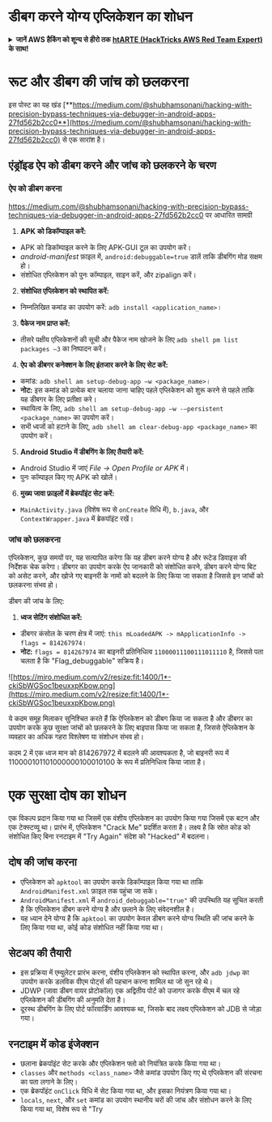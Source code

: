 # डीबग करने योग्य एप्लिकेशन का शोधन

<details>

<summary><strong>जानें AWS हैकिंग को शून्य से हीरो तक</strong> <a href="https://training.hacktricks.xyz/courses/arte"><strong>htARTE (HackTricks AWS Red Team Expert)</strong></a><strong> के साथ!</strong></summary>

HackTricks का समर्थन करने के अन्य तरीके:

* यदि आप चाहते हैं कि **आपकी कंपनी HackTricks में विज्ञापित हो** या **HackTricks को PDF में डाउनलोड करें** तो [**सदस्यता योजनाएं देखें**](https://github.com/sponsors/carlospolop)!
* [**आधिकारिक PEASS और HackTricks स्वैग**](https://peass.creator-spring.com) प्राप्त करें
* [**The PEASS Family**](https://opensea.io/collection/the-peass-family) की खोज करें, हमारा विशेष [**NFTs**](https://opensea.io/collection/the-peass-family) संग्रह
* **शामिल हों** 💬 [**डिस्कॉर्ड समूह**](https://discord.gg/hRep4RUj7f) या [**टेलीग्राम समूह**](https://t.me/peass) या **मुझे** **ट्विटर** 🐦 [**@carlospolopm**](https://twitter.com/carlospolopm)** का **अनुसरण** करें।
* **अपने हैकिंग ट्रिक्स साझा करें, PRs सबमिट करके** [**HackTricks**](https://github.com/carlospolop/hacktricks) और [**HackTricks Cloud**](https://github.com/carlospolop/hacktricks-cloud) github repos.

</details>

# **रूट और डीबग की जांच को छलकरना**

इस पोस्ट का यह खंड [**https://medium.com/@shubhamsonani/hacking-with-precision-bypass-techniques-via-debugger-in-android-apps-27fd562b2cc0**](https://medium.com/@shubhamsonani/hacking-with-precision-bypass-techniques-via-debugger-in-android-apps-27fd562b2cc0) से एक सारांश है।

## एंड्रॉइड ऐप को डीबग करने और जांच को छलकरने के चरण

### **ऐप को डीबग करना**

https://medium.com/@shubhamsonani/hacking-with-precision-bypass-techniques-via-debugger-in-android-apps-27fd562b2cc0 पर आधारित सामग्री

1. **APK को डिकॉम्पाइल करें:**
- APK को डिकॉम्पाइल करने के लिए APK-GUI टूल का उपयोग करें।
- _android-manifest_ फ़ाइल में, `android:debuggable=true` डालें ताकि डीबगिंग मोड सक्षम हो।
- संशोधित एप्लिकेशन को पुनः कॉम्पाइल, साइन करें, और zipalign करें।

2. **संशोधित एप्लिकेशन को स्थापित करें:**
- निम्नलिखित कमांड का उपयोग करें: `adb install <application_name>`।

3. **पैकेज नाम प्राप्त करें:**
- तीसरे पक्षीय एप्लिकेशनों की सूची और पैकेज नाम खोजने के लिए `adb shell pm list packages –3` का निष्पादन करें।

4. **ऐप को डीबगर कनेक्शन के लिए इंतजार करने के लिए सेट करें:**
- कमांड: `adb shell am setup-debug-app –w <package_name>`।
- **नोट:** इस कमांड को प्रत्येक बार चलाया जाना चाहिए पहले एप्लिकेशन को शुरू करने से पहले ताकि यह डीबगर के लिए प्रतीक्षा करे।
- स्थायित्व के लिए, `adb shell am setup-debug-app –w -–persistent <package_name>` का उपयोग करें।
- सभी ध्वजों को हटाने के लिए, `adb shell am clear-debug-app <package_name>` का उपयोग करें।

5. **Android Studio में डीबगिंग के लिए तैयारी करें:**
- Android Studio में जाएं _File -> Open Profile or APK_ में।
- पुनः कॉम्पाइल किए गए APK को खोलें।

6. **मुख्य जावा फ़ाइलों में ब्रेकपॉइंट सेट करें:**
- `MainActivity.java` (विशेष रूप से `onCreate` विधि में), `b.java`, और `ContextWrapper.java` में ब्रेकपॉइंट रखें।

### **जांच को छलकरना**

एप्लिकेशन, कुछ समयों पर, यह सत्यापित करेगा कि यह डीबग करने योग्य है और रूटेड डिवाइस की निर्देशक चेक करेगा। डीबगर का उपयोग करके ऐप जानकारी को संशोधित करने, डीबग करने योग्य बिट को असेट करने, और खोजे गए बाइनरी के नामों को बदलने के लिए किया जा सकता है जिससे इन जांचों को छलकरना संभव हो।

डीबग की जांच के लिए:

1. **ध्वज सेटिंग संशोधित करें:**
- डीबगर कंसोल के चरण क्षेत्र में जाएं: `this mLoadedAPK -> mApplicationInfo -> flags = 814267974`।
- **नोट:** `flags = 814267974` का बाइनरी प्रतिनिधित्व `11000011100111011110` है, जिससे पता चलता है कि "Flag_debuggable" सक्रिय है।

![https://miro.medium.com/v2/resize:fit:1400/1*-ckiSbWGSoc1beuxxpKbow.png](https://miro.medium.com/v2/resize:fit:1400/1*-ckiSbWGSoc1beuxxpKbow.png)

ये कदम समूह मिलाकर सुनिश्चित करते हैं कि ऐप्लिकेशन को डीबग किया जा सकता है और डीबगर का उपयोग करके कुछ सुरक्षा जांचों को छलकरने के लिए बाइपास किया जा सकता है, जिससे ऐप्लिकेशन के व्यवहार का अधिक गहरा विश्लेषण या संशोधन संभव हो।

कदम 2 में एक ध्वज मान को 814267972 में बदलने की आवश्यकता है, जो बाइनरी रूप में 110000101101000000100010100 के रूप में प्रतिनिधित्व किया जाता है।

# **एक सुरक्षा दोष का शोधन**

एक विकल्प प्रदान किया गया था जिसमें एक वंशीय एप्लिकेशन का उपयोग किया गया जिसमें एक बटन और एक टेक्स्टव्यू था। प्रारंभ में, एप्लिकेशन "Crack Me" प्रदर्शित करता है। लक्ष्य है कि स्रोत कोड को संशोधित किए बिना रनटाइम में "Try Again" संदेश को "Hacked" में बदलना।

## **दोष की जांच करना**
- एप्लिकेशन को `apktool` का उपयोग करके डिकॉम्पाइल किया गया था ताकि `AndroidManifest.xml` फ़ाइल तक पहुंचा जा सके।
- `AndroidManifest.xml` में `android_debuggable="true"` की उपस्थिति यह सूचित करती है कि एप्लिकेशन डीबग करने योग्य है और छलाने के लिए संवेदनशील है।
- यह ध्यान देने योग्य है कि `apktool` का उपयोग केवल डीबग करने योग्य स्थिति की जांच करने के लिए किया गया था, कोई कोड संशोधित नहीं किया गया था।

## **सेटअप की तैयारी**
- इस प्रक्रिया में एम्युलेटर प्रारंभ करना, वंशीय एप्लिकेशन को स्थापित करना, और `adb jdwp` का उपयोग करके डलविक वीएम पोर्ट्स की पहचान करना शामिल था जो सुन रहे थे।
- JDWP (जावा डीबग वायर प्रोटोकॉल) एक अद्वितीय पोर्ट को उजागर करके वीएम में चल रहे एप्लिकेशन की डीबगिंग की अनुमति देता है।
- दूरस्थ डीबगिंग के लिए पोर्ट फॉरवार्डिंग आवश्यक था, जिसके बाद लक्ष्य एप्लिकेशन को JDB से जोड़ा गया।

## **रनटाइम में कोड इंजेक्शन**
- छलाना ब्रेकपॉइंट सेट करके और एप्लिकेशन फ्लो को नियंत्रित करके किया गया था।
- `classes` और `methods <class_name>` जैसे कमांड उपयोग किए गए थे एप्लिकेशन की संरचना का पता लगाने के लिए।
- एक ब्रेकपॉइंट `onClick` विधि में सेट किया गया था, और इसका नियंत्रण किया गया था।
- `locals`, `next`, और `set` कमांड का उपयोग स्थानीय चरों की जांच और संशोधन करने के लिए किया गया था, विशेष रूप से "Try
